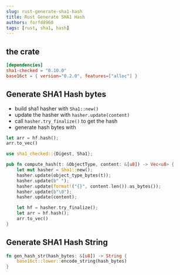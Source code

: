 ```yaml
---
slug: rust-generate-sha1-hash
title: Rust Generate SHA1 Hash
authors: forfd8960
tags: [rust, sha1, hash]
---
```


## the crate

```toml
[dependencies]
sha1-checked = "0.10.0"
base16ct = { version="0.2.0", features=["alloc"] }
```

## Generate SHA1 Hash bytes

* build sha1 hasher with `Sha1::new()`
* update the hasher with `hasher.update(content)`
* call `hasher.try_finalize()` to get the hash
* generate hash bytes with 

```rust
let arr = hf.hash();
arr.to_vec()
```

<!-- truncate -->

```rust
use sha1_checked::{Digest, Sha1};

pub fn compute_hash(t: &ObjectType, content: &[u8]) -> Vec<u8> {
    let mut hasher = Sha1::new();
    hasher.update(object_type_bytes(t));
    hasher.update(b" ");
    hasher.update(format!("{}", content.len()).as_bytes());
    hasher.update(b"\0");
    hasher.update(content);

    let hf = hasher.try_finalize();
    let arr = hf.hash();
    arr.to_vec()
}
```

## Generate SHA1 Hash String

```rust
fn gen_hash_str(hash_bytes: &[u8]) -> String {
    base16ct::lower::encode_string(hash_bytes)
}

```
